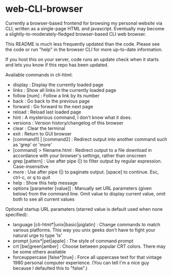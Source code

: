 # web-CLI-browser
Currently a browser-based frontend for browsing my personal website via CLI, written as a single-page HTML and javascript. Eventually may become a slightly-to-moderately-fledged browser-based CLI web browser.

This README is much less frequently updated than the code. Please see the code or run "help" in the browser CLI for more up-to-date information.

If you host this on your server, code runs an update check when it starts and lets you know if this repo has been updated. 

Available commands in cli-html:
- display                    : Display the currently loaded page
- links                      : Show all links in the currently loaded page
- follow [num]               : Follow a link by its number
- back                       : Go back to the previous page
- forward                    : Go forward to the next page
- reload                     : Reload last loaded page
- hint                      : A mysterious command, I don't know what it does.
- versions                   : Version history/changelog of this browser
- clear                      : Clear the terminal
- exit                       : Return to GUI browser
- [command1] | [command2]    : Redirect output into another command such as 'grep' or 'more'
- [command] > filename.html  : Redirect output to a file download in accordance with your browser's settings, rather than onscreen
- grep [pattern]             : Use after pipe (|) to filter output by regular expression. Case-insensitive
- more                       : Use after pipe (|) to paginate output. [space] to continue. Esc, ctrl-c, or q to quit
- help                       : Show this help message
- options [parameter [value]] : Manually set URL parameters (given below) from the command line. Omit value to display current value, omit both to see all current values

Optional startup URL paramaters (starred value is default used when none specified):
- language [cli-html*|unix|basic|piglatin]    : Change commands to match various platforms. This way you unix geeks don't have to fight your natural urge to type 'ls'
- prompt  [unix*|pet|apple]                   : The style of command prompt
- crt [bw|green|amber]                        : Choose between popular CRT colors. There may be some others available
- forceuppercase [false*|true]                : Force all uppercase text for that vintage 1980 personal computer experience. (You can tell I'm a nice guy because I defaulted this to "false".)

